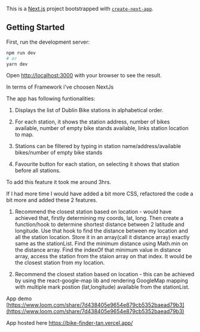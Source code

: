 This is a [Next.js](https://nextjs.org/) project bootstrapped with [`create-next-app`](https://github.com/vercel/next.js/tree/canary/packages/create-next-app).

## Getting Started

First, run the development server:

```bash
npm run dev
# or
yarn dev
```

Open [http://localhost:3000](http://localhost:3000) with your browser to see the result.

In terms of Framework i've choosen NextJs

The app has following funtionalities:

1. Displays the list of Dublin Bike stations in alphabetical order.

2. For each station, it shows the station address, number of bikes available, number of empty bike stands available, links station location to map.

3. Stations can be filtered by typing in station name/address/available bikes/number of empty bike stands

4. Favourite button for each station, on selecting it shows that station before all stations.

To add this feature it took me around 3hrs.

If I had more time I would have added a bit more CSS, refactored the code a bit more and added these 2 features.

1. Recommend the closest station based on location - would have achieved that, firstly determining my coords, lat, long. Then create a function/hook to determine shortest distance between 2 latitude and longitude. Use that hook to find the distance between my location and all the station location. Store it in an array(call it distance array) exactly same as the stationList. Find the minimum distance using Math.min on the distance array. Find the indexOf that minimum value in distance array, access the station from the staion array on that index. It would be the closest station from my location.

2. Recommend the closest station based on location - this can be achieved by using the react-google-map lib and rendering GoogleMap  mapping with multiple mark postion (lat,longitude) available from the stationList. 

App demo [https://www.loom.com/share/7d438405e9654e879cb5352baead79b3](https://www.loom.com/share/7d438405e9654e879cb5352baead79b3)

App hosted here https://bike-finder-tan.vercel.app/
